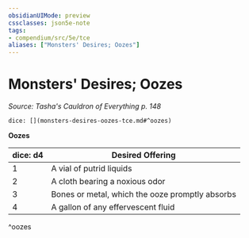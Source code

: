 ```yaml
---
obsidianUIMode: preview
cssclasses: json5e-note
tags:
- compendium/src/5e/tce
aliases: ["Monsters' Desires; Oozes"]
---
```

# Monsters' Desires; Oozes
*Source: Tasha's Cauldron of Everything p. 148* 

`dice: [](monsters-desires-oozes-tce.md#^oozes)`

**Oozes**

| dice: d4 | Desired Offering |
|----------|------------------|
| 1 | A vial of putrid liquids |
| 2 | A cloth bearing a noxious odor |
| 3 | Bones or metal, which the ooze promptly absorbs |
| 4 | A gallon of any effervescent fluid |
^oozes